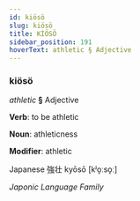 ```yaml
---
id: kiösö
slug: kiösö
title: KİÖSÖ
sidebar_position: 191
hoverText: athletic § Adjective
---
```


### kiösö

*athletic* **§** Adjective

**Verb**: to be athletic

**Noun**: athleticness

**Modifier**: athletic

Japanese 強壮 kyōsō [kʲo̞ːso̞ː]

*Japonic Language Family*